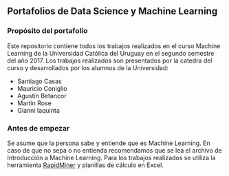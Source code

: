 ## Portafolios de Data Science y Machine Learning

### Propósito del portafolio
Este repositorio contiene todos los trabajos realizados en el curso Machine Learning de la Universidad Católica del Uruguay en el segundo semestre del año 2017. Los trabajos realizados son presentados por la catedra del curso y desarrollados por los alumnos de la Universidad:
* Santiago Casas
* Mauricio Coniglio
* Agustín Betancor
* Martín Rose
* Gianni Iaquinta

### Antes de empezar
Se asume que la persona sabe y entiende que es Machine Learning. 
En caso de que no sepa o no entienda recomendamos que se lea el archivo de Introducción a Machine Learning.
Para los trabajos realizados se utiliza la herramienta [RapidMiner](https://docs.rapidminer.com) y planillas de cálculo en Excel.

